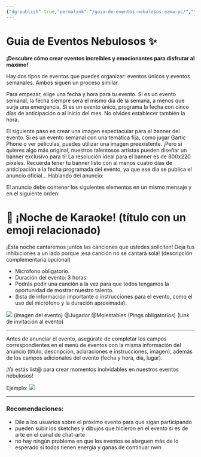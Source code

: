 ```yaml
---
{"dg-publish":true,"permalink":"/guia-de-eventos-nebulosos-ezma-pc/","title":"Instructivo Eventos ✨","tags":["Drawingattack,"],"noteIcon":"","created":"2023-08-08T16:06:58.600-05:00","updated":"2023-08-08T20:26:00.906-05:00"}
---
```



# Guia de Eventos Nebulosos ✨
**¡Descubre cómo crear eventos increíbles y emocionantes para disfrutar al máximo!**

Hay dos tipos de eventos que puedes organizar: eventos únicos y eventos semanales. Ambos siguen un proceso similar.

Para empezar, elige una fecha y hora para tu evento. Si es un evento semanal, la fecha siempre será el mismo día de la semana, a menos que surja una emergencia. Si es un evento único, programa la fecha con cinco días de anticipación o al inicio del mes. No olvides establecer también la hora.

El siguiente paso es crear una imagen espectacular para el banner del evento. Si es un evento semanal con una temática fija, como jugar Gartic Phone o ver películas, puedes utilizar una imagen preexistente. ¡Pero si quieres algo más original, nuestros talentosos artistas pueden diseñar un banner exclusivo para ti! La resolución ideal para el banner es de 800x220 píxeles. Recuerda tener tu banner listo con al menos cuatro días de anticipación a la fecha programada del evento, ya que ese día se publica el anuncio oficial… Hablando del anuncio:

El anuncio debe contener los siguientes elementos en un mismo mensaje y en el siguiente orden:

# 🎤 ¡Noche de Karaoke! (título con un emoji relacionado)

¡Esta noche cantaremos juntos las canciones que ustedes soliciten! Deja tus inhibiciones a un lado porque ¡esa canción no se cantará sola! (descripción complementaria opcional)

- Micrófono obligatorio.
- Duración del evento: 3 horas.
- Podrás pedir una canción a la vez para que todos tengamos la oportunidad de mostrar nuestro talento.
- (lista de información importante o instrucciones para el evento, como el uso del micrófono y la duración aproximada).

![](https://i.imgur.com/Tfvb0Oj.png)
(imagen del evento)
@Jugador @Molestables (Pings obligatorios)
(Link de invitación al evento)

- - -
Antes de anunciar el evento, asegúrate de completar los campos correspondientes en el menú de eventos con la misma información del anuncio (título, descripción, aclaraciones e instrucciones, imagen), además de los campos adicionales del evento (fecha y hora, día, lugar).

¡Ya estás list@ para crear momentos inolvidables en nuestros eventos nebulosos!

Ejemplo:
![](https://i.imgur.com/Dk7BrGY.png)

- - - 
### Recomendaciones:
- Dile a los usuarios sobre el próximo evento para que sigan participando 
- pueden subir los sketches y dibujos que hicieron en el evento si es de arte en el canal de chat-arte 
- no hay ningún problema en que los eventos se alarguen más de lo esperado si todos tienen energía y ganas de continuar nwn